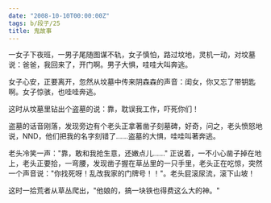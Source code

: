 ```yaml
---
date: "2008-10-10T00:00:00Z"
tags: b/段子/25
title: 鬼故事
---
```


一女子下夜班，一男子尾随图谋不轨，女子慎怕，路过坟地，灵机一动，对坟墓说：爸爸，我回来了，开门啊。男子大惧，哇哇大叫奔逃。

女子心安，正要离开，忽然从坟墓中传来阴森森的声音：闺女，你又忘了带钥匙啊。女子惊骇，也哇哇奔逃。

这时从坟墓里钻出个盗墓的说：靠，耽误我工作，吓死你们！

盗墓的话音刚落，发现旁边有个老头正拿著凿子刻墓碑，好奇，问之，老头愤怒地说，NND，他们把我的名字刻错了……盗墓的大惧，哇哇叫著奔逃。

老头冷笑一声："靠，敢和我抢生意，还嫩点儿……" 正说着，一不小心凿子掉在地上，老头正要拾，一弯腰，发现凿子握在草丛里的一只手里，老头正在吃惊，突然一个声音说："你找死呀！乱改我家的门牌号！！"。老头屁滚尿流，滚下山坡！

这时一拾荒者从草丛爬出，"他娘的，搞一块铁也得费这么大的神。"
